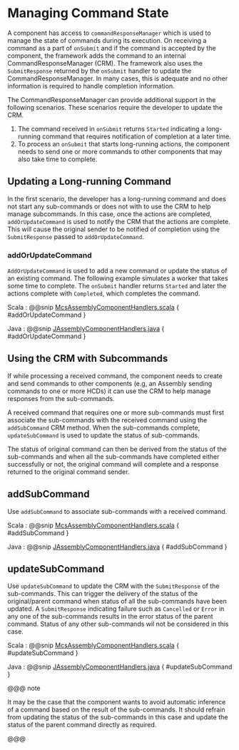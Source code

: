 # Managing Command State

A component has access to `commandResponseManager` which is used to manage the state of commands during its execution.
On receiving a command as a part of `onSubmit` and if the command is accepted by the component, 
the framework adds the command to an internal CommandResponseManager (CRM).
The framework also uses the `SubmitResponse` returned by the `onSubmit` handler to update the CommandResponseManager. 
In many cases, this is adequate and no other information is required to handle completion information.

The CommandResponseManager can provide additional support in the following scenarios. These scenarios require
the developer to update the CRM.

1. The command received in `onSubmit` returns `Started` indicating a long-running command that requires notification of 
completion at a later time.
2. To process an `onSubmit` that starts long-running actions, the component needs to send one or more commands to other
components that may also take time to complete. 

## Updating a Long-running Command

In the first scenario, the developer has a long-running command and does not start any sub-commands or
does not with to use the CRM to help manage subcommands. In this case, once
the actions are completed, `addOrUpdateCommand` is used to notify the CRM that the actions are complete. This will cause
the original sender to be notified of completion using the `SubmitResponse` passed to `addOrUpdateCommand`.

### addOrUpdateCommand
`AddOrUpdateCommand` is used to add a new command or update the status of an existing command. The following example
simulates a worker that takes some time to complete. The `onSubmit` handler returns `Started` and later the actions
complete with `Completed`, which completes the command. 

Scala
:   @@snip [McsAssemblyComponentHandlers.scala](../../../../csw-framework/src/test/scala/csw/common/components/command/McsHcdComponentHandlers.scala) { #addOrUpdateCommand }

Java
:   @@snip [JAssemblyComponentHandlers.java](../../../../csw-framework/src/test/java/csw/framework/javadsl/components/JSampleComponentHandlers.java) { #addOrUpdateCommand }

## Using the CRM with Subcommands

If while processing a received command, the component needs to create and send commands to other components (e.g, an Assembly
sending commands to one or more HCDs) it can use the CRM to help manage responses from the sub-commands.

A received command that requires one or more sub-commands must first associate the sub-commands with the received
command using the `addSubCommand` CRM method. When the sub-commands complete, `updateSubCommand` is used to update
the status of sub-commands. 

The status of original command can then be derived from the status of the sub-commands and when all the sub-commands
have completed either successfully or not, the original command will complete and a response returned to the original
command sender.

## addSubCommand
Use `addSubCommand` to associate sub-commands with a received command.

Scala
:   @@snip [McsAssemblyComponentHandlers.scala](../../../../csw-framework/src/test/scala/csw/common/components/command/McsAssemblyComponentHandlers.scala) { #addSubCommand }

Java
:   @@snip [JAssemblyComponentHandlers.java](../../../../examples/src/main/java/example/framework/components/assembly/JAssemblyComponentHandlers.java) { #addSubCommand }

## updateSubCommand
Use `updateSubCommand` to update the CRM with the `SubmitResponse` of the sub-commands. 
This can trigger the delivery of the status of the original/parent command when
status of all the sub-commands have been updated. A `SubmitResponse` indicating failure such as `Cancelled` or `Error` in any one 
of the sub-commands results in the error status of the parent command. Status of any other sub-commands wil not be 
considered in this case.

Scala
:   @@snip [McsAssemblyComponentHandlers.scala](../../../../csw-framework/src/test/scala/csw/common/components/command/McsAssemblyComponentHandlers.scala) { #updateSubCommand }

Java
:   @@snip [JAssemblyComponentHandlers.java](../../../../examples/src/main/java/example/framework/components/assembly/JAssemblyComponentHandlers.java) { #updateSubCommand }

@@@ note

It may be the case that the component wants to avoid automatic inference of a command based on the result of the
sub-commands. It should refrain from updating the status of the sub-commands in this case and update the status
of the parent command directly as required.

@@@